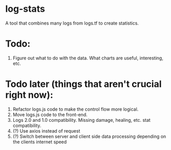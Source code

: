 # log-stats
A tool that combines many logs from logs.tf to create statistics.

# Todo:
1. Figure out what to do with the data. What charts are useful, interesting, etc.

# Todo later (things that aren't crucial right now):
1. Refactor logs.js code to make the control flow more logical.
2. Move logs.js code to the front-end.
3. Logs 2.0 and 1.0 compatibility. Missing damage, healing, etc. stat compatibility.
4. (?) Use axios instead of request
5. (?) Switch between server and client side data processing depending on the clients internet speed
